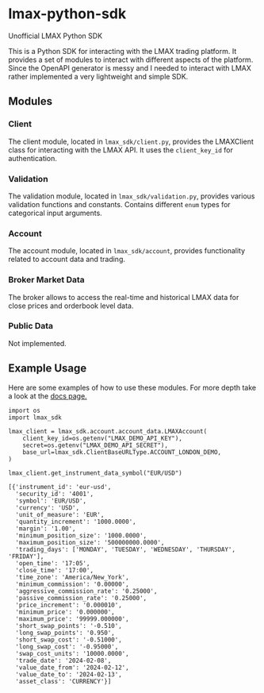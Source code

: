 # lmax-python-sdk
Unofficial LMAX Python SDK

This is a Python SDK for interacting with the LMAX trading platform. It provides a set of modules to interact with different aspects of the platform. Since the OpenAPI generator is messy and I needed to interact with LMAX rather implemented a very lightweight and simple SDK.

## Modules
### Client
The client module, located in `lmax_sdk/client.py`, provides the LMAXClient class for interacting with the LMAX API. It uses the `client_key_id` for authentication.

### Validation
The validation module, located in `lmax_sdk/validation.py`, provides various validation functions and constants. Contains different `enum` types for categorical input arguments.

### Account
The account module, located in `lmax_sdk/account`, provides functionality related to account data and trading.

### Broker Market Data
The broker allows to access the real-time and historical LMAX data for close prices and orderbook level data.

### Public Data
Not implemented.

## Example Usage
Here are some examples of how to use these modules. For more depth take a look at the [docs page.](https://adradr.github.io/lmax-python-sdk/)

```
import os
import lmax_sdk

lmax_client = lmax_sdk.account.account_data.LMAXAccount(
    client_key_id=os.getenv("LMAX_DEMO_API_KEY"),
    secret=os.getenv("LMAX_DEMO_API_SECRET"),
    base_url=lmax_sdk.ClientBaseURLType.ACCOUNT_LONDON_DEMO,
)

lmax_client.get_instrument_data_symbol("EUR/USD")

[{'instrument_id': 'eur-usd',
  'security_id': '4001',
  'symbol': 'EUR/USD',
  'currency': 'USD',
  'unit_of_measure': 'EUR',
  'quantity_increment': '1000.0000',
  'margin': '1.00',
  'minimum_position_size': '1000.0000',
  'maximum_position_size': '500000000.0000',
  'trading_days': ['MONDAY', 'TUESDAY', 'WEDNESDAY', 'THURSDAY', 'FRIDAY'],
  'open_time': '17:05',
  'close_time': '17:00',
  'time_zone': 'America/New_York',
  'minimum_commission': '0.00000',
  'aggressive_commission_rate': '0.25000',
  'passive_commission_rate': '0.25000',
  'price_increment': '0.000010',
  'minimum_price': '0.000000',
  'maximum_price': '99999.000000',
  'short_swap_points': '-0.510',
  'long_swap_points': '0.950',
  'short_swap_cost': '-0.51000',
  'long_swap_cost': '-0.95000',
  'swap_cost_units': '10000.0000',
  'trade_date': '2024-02-08',
  'value_date_from': '2024-02-12',
  'value_date_to': '2024-02-13',
  'asset_class': 'CURRENCY'}]
```

